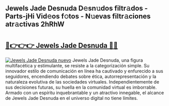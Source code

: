 ## Jewels Jade Desnuda D𝚎sn𝚞dos filtr𝚊dos - Parts-jHi Vid𝚎os f𝚘tos - N𝚞evas filtr𝚊ciones atr𝚊ctivas 2hRhW

# <h2><a href="http://mb3gib0.tromn.icu/?c=Jewels+Jade+Desnuda">🔗👉👉👉 Jewels Jade Desnuda 🔗🔗</a></h2>

[![Jewels Jade Desnuda nuevo](https://i.imgur.com/pEAQMta.gif)](http://mb3gib0.tromn.icu/?c=Jewels+Jade+Desnuda)
Jewels Jade Desnuda, una figura multifacética y estimulante, se resiste a la categorización simple. Su innovador estilo de comunicación en línea ha cautivado y enfurecido a sus seguidores, encendiendo debates sobre ética, autorrepresentación y la naturaleza evolutiva de las sociedades virtuales. Independientemente de sus decisiones futuras, su huella en la comunidad virtual es imborrable. Armado con un espíritu inquebrantable y un atractivo innegable, el alcance de Jewels Jade Desnuda en el universo digital no tiene límites.
